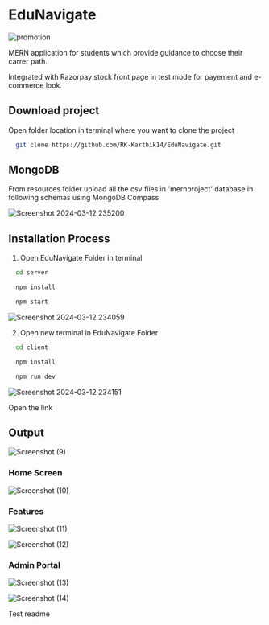 # EduNavigate

![promotion](https://github.com/RK-Karthik14/EduNavigate/assets/116002560/01da6100-d099-4bdc-bfa1-0bf12b83a759)


MERN application for students which provide guidance to choose their carrer path.

Integrated with Razorpay stock front page in test mode for payement and e-commerce look.

## Download project
Open folder location in terminal where you want to clone the project
```bash
  git clone https://github.com/RK-Karthik14/EduNavigate.git
```

## MongoDB 
  From resources folder upload all the csv files in 'mernproject' database in following schemas using MongoDB Compass
  
 ![Screenshot 2024-03-12 235200](https://github.com/RK-Karthik14/EduNavigate/assets/116002560/96587ed6-f2bf-476e-a413-a3aaa80e7d2c)

  
## Installation Process
1. Open EduNavigate Folder in terminal
```bash
  cd server
```
```bash
  npm install
```
```bash
  npm start
```
 ![Screenshot 2024-03-12 234059](https://github.com/RK-Karthik14/EduNavigate/assets/116002560/5c01fab3-ff1f-450b-9d74-56f96a5e70d7)


2. Open new terminal in EduNavigate Folder
```bash
  cd client
```
```bash
  npm install
```
```bash
  npm run dev
```
 ![Screenshot 2024-03-12 234151](https://github.com/RK-Karthik14/EduNavigate/assets/116002560/9dce0eed-2403-4cc2-82ae-7a48598c0a05)

  Open the link

## Output

 ![Screenshot (9)](https://github.com/RK-Karthik14/EduNavigate/assets/116002560/b595b0e7-376b-4ab1-bc4a-c63cb7fee8e5)

  ### Home Screen

 ![Screenshot (10)](https://github.com/RK-Karthik14/EduNavigate/assets/116002560/f94af617-f137-4032-9c74-67a333815a12)



  ### Features
  
  ![Screenshot (11)](https://github.com/RK-Karthik14/EduNavigate/assets/116002560/d84b9f96-f800-4054-9314-c27f95899f5a)

  ![Screenshot (12)](https://github.com/RK-Karthik14/EduNavigate/assets/116002560/b895438f-47c4-4f53-ade2-f05c1f522fa6)

  

  ### Admin Portal

 ![Screenshot (13)](https://github.com/RK-Karthik14/EduNavigate/assets/116002560/b591c8da-51b6-43a7-9dd5-9c660fe4dfd9)

![Screenshot (14)](https://github.com/RK-Karthik14/EduNavigate/assets/116002560/5c5f4492-788e-44da-a054-373fe860f3b1)



Test readme